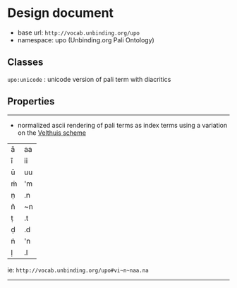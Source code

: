 # Design document

- base url: `http://vocab.unbinding.org/upo`
- namespace: upo (Unbinding.org Pali Ontology)


## Classes

`upo:unicode` : unicode version of pali term with diacritics

## Properties


---

- normalized ascii rendering of pali terms as index terms using a variation on the [Velthuis scheme][Velthuis]

|     |      |
| --- | ---- |
|  ā  |  aa  |
|  ī  |  ii  |
|  ū  |  uu  |
|  ṁ  |  'm  |
|  ṇ  |  .n  |
|  ñ  |  ~n  |
|  ṭ  |  .t  |
|  ḍ  |  .d  |
|  ṅ  |  'n  |
|  ḷ  |  .l  |

ie: `http://vocab.unbinding.org/upo#vi~n~naa.na`

---

[Velthuis]: https://en.wikipedia.org/wiki/Pali#Pali_transliteration_on_computers